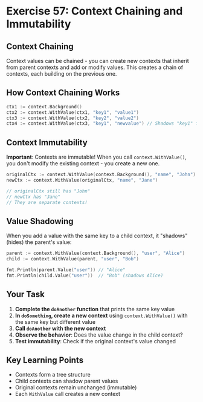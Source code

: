 # Exercise 57: Context Chaining and Immutability

## Context Chaining

Context values can be chained - you can create new contexts that inherit from parent contexts and add or modify values. This creates a chain of contexts, each building on the previous one.

## How Context Chaining Works

```go
ctx1 := context.Background()
ctx2 := context.WithValue(ctx1, "key1", "value1")  
ctx3 := context.WithValue(ctx2, "key2", "value2")
ctx4 := context.WithValue(ctx3, "key1", "newvalue") // Shadows "key1" from ctx2
```

## Context Immutability

**Important**: Contexts are immutable! When you call `context.WithValue()`, you don't modify the existing context - you create a new one.

```go
originalCtx := context.WithValue(context.Background(), "name", "John")
newCtx := context.WithValue(originalCtx, "name", "Jane")

// originalCtx still has "John"
// newCtx has "Jane"  
// They are separate contexts!
```

## Value Shadowing

When you add a value with the same key to a child context, it "shadows" (hides) the parent's value:

```go
parent := context.WithValue(context.Background(), "user", "Alice")
child := context.WithValue(parent, "user", "Bob")

fmt.Println(parent.Value("user")) // "Alice"
fmt.Println(child.Value("user"))  // "Bob" (shadows Alice)
```

## Your Task

1. **Complete the `doAnother` function** that prints the same key value
2. **In `doSomething`, create a new context** using `context.WithValue()` with the same key but different value
3. **Call `doAnother` with the new context**
4. **Observe the behavior**: Does the value change in the child context?
5. **Test immutability**: Check if the original context's value changed

## Key Learning Points

- Contexts form a tree structure
- Child contexts can shadow parent values
- Original contexts remain unchanged (immutable)
- Each `WithValue` call creates a new context